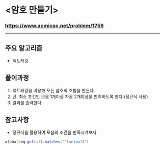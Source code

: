 # <암호 만들기>
### https://www.acmicpc.net/problem/1759

***

## 주요 알고리즘
* 백트래킹

## 풀이과정
1. 백트래킹을 이용해 모든 암호의 조합을 만든다.
2. 단, 최소 조건인 모음 1개이상 자음 2개이상을 만족하도록 한다.(정규식 사용)
3. 결과를 출력한다.

## 참고사항
* 정규식을 활용하여 모음의 조건을 만족시켜보자.
```java
alpha[seq.get(i)].matches("^[aeiou]$")
```